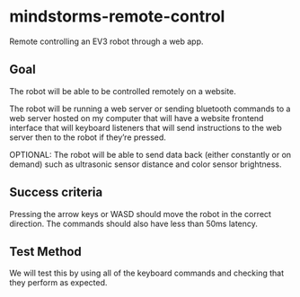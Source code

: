 # mindstorms-remote-control

Remote controlling an EV3 robot through a web app.

## Goal

The robot will be able to be controlled remotely on a website.
 
The robot will be running a web server or sending bluetooth commands to a web server hosted on my computer that will have a website frontend interface that will keyboard listeners that will send instructions to the web server then to the robot if they’re pressed.

OPTIONAL: The robot will be able to send data back (either constantly or on demand) such as ultrasonic sensor distance and color sensor brightness.

## Success criteria

Pressing the arrow keys or WASD should move the robot in the correct direction. The commands should also have less than 50ms latency.

## Test Method

We will test this by using all of the keyboard commands and checking that they perform as expected.
